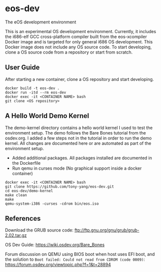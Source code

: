 # eos-dev
The eOS development environment

This is an experimental OS development environment. Currently, it includes the i686-elf GCC cross-platform compiler built from the eos-xcompiler Docker image and is targeted for only general i686 OS development. This Docker image does not include any OS source code. To start developing, clone a OS source code from a repository or start from scratch.

## User Guide
After starting a new container, clone a OS repository and start developing.
```
docker build -t eos-dev .
docker run -itd --rm eos-dev
docker exec -it <CONTAINER NAME> bash
git clone <OS repository>
```

## A Hello World Demo Kernel
The demo-kernel directory contains a hello world kernel I used to test the environment setup. The demo follows the Bare Bones tutorial from the osdev.org. I added a few steps not in the tutorial in order to run the demo kernel. All changes are documented here or are automated as part of the environment setup.

- Added additional packages. All packages installed are documented in the Dockerfile
- Run qemu in curses mode (No graphical support inside a docker container)
```
docker exec -it <CONTAINER NAME> bash
git clone https://github.com/tony-yang/eos-dev.git
cd eos-dev/demo-kernel
make clean
make
qemu-system-i386 -curses -cdrom bin/eos.iso
```

## References
Download the GRUB source code: ftp://ftp.gnu.org/gnu/grub/grub-2.02.tar.gz

OS Dev Guide: https://wiki.osdev.org/Bare_Bones

Forum discussion on QEMU using BIOS boot when host uses EFI boot, and the solution to `Boot failed: Could not read from CDROM (code 0009)`: https://forum.osdev.org/viewtopic.php?f=1&t=28894
